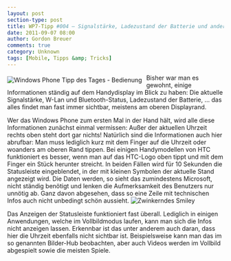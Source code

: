 ```yaml
---
layout: post
section-type: post
title: WP7-Tipp #004 – Signalstärke, Ladezustand der Batterie und andere Infos
date: 2011-09-07 08:00
author: Gordon Breuer
comments: true
category: Unknown
tags: [Mobile, Tipps &amp; Tricks]
---
```

<p><img style="margin: 5px 10px 10px 0px; float: left" alt="Windows Phone Tipp des Tages - Bedienung" src="http://anheledirwp.blob.core.windows.net/wordpress/2011/09/bedienung3.png" /></p>  <p>Bisher war man es gewohnt, einige Informationen ständig auf dem Handydisplay im Blick zu haben: Die aktuelle Signalstärke, W-Lan und Bluetooth-Status, Ladezustand der Batterie, … das alles findet man fast immer sichtbar, meistens am oberen Displayrand.</p>  <p>Wer das Windows Phone zum ersten Mal in der Hand hält, wird alle diese Informationen zunächst einmal vermissen: Außer der aktuellen Uhrzeit rechts oben steht dort gar nichts! Natürlich sind die Informationen auch hier abrufbar: Man muss lediglich kurz mit dem Finger auf die Uhrzeit oder woanders am oberen Rand tippen. Bei einigen Handymodellen von HTC funktioniert es besser, wenn man auf das HTC-Logo oben tippt und mit dem Finger ein Stück herunter streicht. In beiden Fällen wird für 10 Sekunden die Statusleiste eingeblendet, in der mit kleinen Symbolen der aktuelle Stand angezeigt wird. Die Daten werden, so sieht das zumindestens Microsoft, nicht ständig benötigt und lenken die Aufmerksamkeit des Benutzers nur unnötig ab. Ganz davon abgesehen, dass so eine Zeile mit technischen Infos auch nicht unbedingt schön aussieht. <img style="border-bottom-style: none; border-left-style: none; border-top-style: none; border-right-style: none" class="wlEmoticon wlEmoticon-winkingsmile" alt="Zwinkerndes Smiley" src="http://anheledirwp.blob.core.windows.net/wordpress/2011/09/wlEmoticon-winkingsmile.png" /></p>  <p>Das Anzeigen der Statusleiste funktioniert fast überall. Lediglich in einigen Anwendungen, welche im Vollbildmodus laufen, kann man sich die Infos nicht anzeigen lassen. Erkennbar ist das unter anderem auch daran, dass hier die Uhrzeit ebenfalls nicht sichtbar ist. Beispielsweise kann man das im so genannten Bilder-Hub beobachten, aber auch Videos werden im Vollbild abgespielt sowie die meisten Spiele.</p>
